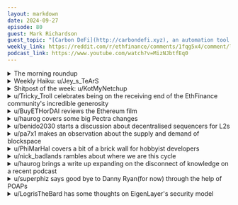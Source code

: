 ```yaml
---
layout: markdown
date: 2024-09-27
episode: 80
guest: Mark Richardson
guest_topic: "[Carbon DeFi](http://carbondefi.xyz), an automation tool for onchain trading"
weekly_link: https://reddit.com/r/ethfinance/comments/1fqg5x4/comment/lp6cz92/
podcast_link: https://www.youtube.com/watch?v=MizNJbtfEq0
---
```



<details markdown=1>
<summary>The morning roundup</summary>
[View on Reddit →](https://reddit.com/r/ethfinance/comments/1fqg5x4/comment/lp52uhf/)

[u/DayTraderBiH](https://reddit.com/u/DayTraderBiH)

> Ethereum

[u/FrenktheTank](https://reddit.com/u/FrenktheTank)

> $2645.30

[u/M4gelock](https://reddit.com/u/M4gelock)

> 0.04053 grandpas

[u/usesbinkvideo](https://reddit.com/u/usesbinkvideo)

> 90,891 hodlers subscribed! (+8)

</details>
<details markdown=1>
<summary>Weekly Haiku: u/Jey_s_TeArS</summary>
[View on Reddit →](https://reddit.com/r/ethfinance/comments/1fowp6i/comment/lox9j95/)

*Caroline got two,*

*Crypto market bumps into,*

*Sam is a crook too.*

</details>
<details markdown=1>
<summary>Shitpost of the week: u/KotMyNetchup</summary>
[View on Reddit →](https://reddit.com/r/ethfinance/comments/1fowp6i/comment/louw7x3/)

Even Google realizes the price is never going to change.

---

Context: When you google "eth price" it was stuck on September 14th's price, this feature has since been removed all together while remaining for BTC 😔

</details>
<details markdown=1>
<summary>u/Tricky_Troll celebrates being on the receiving end of the EthFinance community's incredible generosity</summary>
[View on Reddit →](https://reddit.com/r/ethfinance/comments/1flvgzu/daily_general_discussion_september_21_2024/lo624a0/)

Oh my god you guys. Who's cutting onions in here? 🥹

[Yes I'm coming to Hodlercon now!!!](https://reddit.com/r/ethfinance/comments/1fl4c68/daily_general_discussion_september_20_2024/lo1w0kc/) I am at a loss for words with your generosity! I am so grateful to be a part of this wonderful community and the doots won't die until this subreddit dies or I do... (unless Reddit nukes my account or something, but I'm sure I'd find a way around it though). Anyway, through the incredibly kind funding, raising 1.2 ETH from from u/superphiz, u/allinat40, u/haurog, u/alexiskef, u/shiftli, u/KuDeTa, u/Gumpa-Bucky, u/austonst and u/da3vr, I will absolutely be seeing you all in Phuket!

As a token of my appreciation I will be sending out a POAP soon (please DM me if you donated from a CEX or not your POAP wallet with your preferred wallet). I also have some ideas for a special something to give each of you in person (please let me know if any of you won't be at Hodlercon). Nothing big, but hopefully something meaningful, think of it like a physical POAP. No promises just yet but I've got an idea of something I may be able to do.

I have already checked and I can definitely change my flight for minimal extra cost. I still need to figure out the logistics, ie can I fly out of Phuket to Aus/NZ or do I need to go back to Bangkok but it seems I can change my flight and get credit for another flight for no extra cost! This just leaves any extra cost for getting to Phuket, the Hodlercon ticket, accommodation, food and airport parking for an extra week. All of which I have no reason to believe will go over my newly increased budget.

I also just want to say it was impressive/bold of you all to remember/have faith that tricky.eth was indeed my address. I have rarely mentioned that and it could've gone very wrong if you had the wrong address haha.

Finally, I just want to say that this community never disappoints and all of the work being done around the doots now with the podcast is incredibly motivating for me. I love to see the awesome things coming to fruition out from this community and I hope this is just the beginning.

</details>
<details markdown=1>
<summary>u/BuyETHorDAI reviews the Ethereum film</summary>
[View on Reddit →](https://reddit.com/r/ethfinance/comments/1flvgzu/daily_general_discussion_september_21_2024/lo9bg72/)

Just watched the documentary about Ethereum and Vitalik. I thought it was pretty good overall. There's a great scene with a recording of Charles crying about how he won't become a CEO because Ethereum is going to be a public good (I'm paraphrasing). Gave me a good chuckle. The movie is here <https://ethereumfilm.xyz/>. Costs $20 in ETH for a streaming ticket, but this is stuff I like to see onchain, so props.

</details>
<details markdown=1>
<summary>u/haurog covers some big Pectra changes</summary>
[View on Reddit →](https://reddit.com/r/ethfinance/comments/1fncsy5/daily_general_discussion_september_23_2024/lohnj3l/)

In the all Core Devs Consensus call last Thursday they discussed the size of the upcoming Pectra Fork. They pretty much decided to make the Pectra fork much smaller again and split it into two hard forks. In essence all the EIPs that are currently being live on devnets (i.e. internal testnets) will be bundled into the first upgrade, whereas anything not part of these devnets will get its own hard fork later on. The reasoning is that the EIPs that are currently tested will soon be ready for public testnets and then mainnet. Waiting for the other EIPs to be ready would delay these upgrades by several months. More details about the reasoning can be found here: <https://hackmd.io/@ralexstokes/rJVuKtlpR>

As it currently stands it is planned to have the the following EIPS in Pectra 1

- EIP-2537: Precompile for BLS12-381 curve operations

- EIP-2935: Save historical block hashes in state

- EIP-6110: Supply validator deposits on chain

- EIP-7002: Execution layer triggerable exits

- EIP-7251: Increase the MAX_EFFECTIVE_BALANCE

- EIP-7549: Move committee index outside Attestation

- EIP-7685: General purpose execution layer requests

- EIP-7702: Set EOA account code for one transaction

Most important for stakers are the maxEB (EIP 7251) and EL triggerable exits (EIP 7002) changes. These two allow a single validator to have up to 2048 ETH in balance and the advantage that one can trigger a validator exit by signing a message from the withdrawal address. The account abstraction EIP (7702) is interesting as it allows and EOA account to behave like a smart contract account. There is also the discussion to include a smaller change which would increase the Blob target and max from the current 3/6 to either 4/6 or higher numbers. But there is no consensus about this yet.  

Notably absent from this list are the bigger EIPs (PeerDAS and EOF). This means we are pretty much at the size of Pectra as it was initially planned (until May 2024), right before the size blew up massively by including PeerDAS and EOF. The plan is to have the first upgrade at the beginning of next year (q1/q2) whereas the second upgrade with PeerDAS and EOF would be at the end of next year. Obviously this still is in discussion so details might change. No idea what this means for the already scoped Verkle tree upgrade which is a large execution layer change which was planned to come afterwards. I guess the next few weeks will give more clarity.

</details>
<details markdown=1>
<summary>u/benido2030 starts a discussion about decentralised sequencers for L2s</summary>
[View on Reddit →](https://reddit.com/r/ethfinance/comments/1fo4r11/daily_general_discussion_september_24_2024/lonpou1/)

The [bankless episode with Mike Neuder](https://www.bankless.com/in-defense-of-the-ethereum-roadmap-mike-neuder) was pretty interesting. I am not yet done, but one thing caught my attention: I think we discussed centralized sequencers here probably years ago and pointed out that these aren't perfect, but that we expect some L2s to have only one sequencer that will do all the work and that there will be some decentralized L2s. My mental model from these discussions was "there will be a bit of everything". 

Mike yesterday basically said that he expects "all" (most) L2s to have a decentralized sequencer **and** that it is the best strategy for them, because they won't be more decentralized than L1, inherit all the necessary properties from l1 and shouldn't even try emphasize that dimension. His conclusion is more or less that real-time censorship resistance is cool (which is the result of decentralized sequencing), but it's probably not as important with the possibility of forced inclusion via L1. 

Is a decentralized sequencer only important in our bubble? The more I think about, the more I believe it is - and we are a niche, so developing for us and similar users might be good enough for one or two L2s, but that's it. So will we see 99.9% of the sequencers running on one machine?

</details>
<details markdown=1>
<summary>u/pa7x1 makes an observation about the supply and demand of blockspace</summary>
[View on Reddit →](https://reddit.com/r/ethfinance/comments/1fo4r11/daily_general_discussion_september_24_2024/loppxf9/)

<https://warpcast.com/growthepie/0xd8c82434>

It's gonna keep happening. Excess supply of blockspace will eventually be gobbled up. Even if it's to do the same stuff but leaner, easier, more user friendly.

<https://reddit.com/r/ethfinance/comments/14l05iz/daily_general_discussion_june_28_2023/jptzgx4/>

> Even without new use cases that are brought forward with cheaper blockspace, which I think there are, there is a lot of pent-up blockspace demand in the form of better UX and easier to write code.
> 
> We saw something similar with our computers and the internet. As the resources available were scaled up, the computers didn't get much faster to do the same things we were doing. And web pages didn't load up faster. Instead, a lot of those extra new resources went into nicer UX and cheaper/easier to deliver code. We are in the era of smart contract programmers thinking long and hard about how they implement the functionality to minimize gas costs, looking at OPCODES and trying find microoptimizations to squeeze those extra gas savings. There was a time when programmers thought long and hard about the performance of their applications and would often go to assembly to optimize them. For most use cases programmers don't do that anymore because CPU cycles have become so cheap that it's silly to optimize for that. The same will happen with blockspace, as it becomes cheaper and cheaper we will start to use it less efficiently in exchange for improved UX or easier code.

</details>
<details markdown=1>
<summary>u/PhiMarHal covers a bit of a brick wall for hobbyist developers</summary>
[View on Reddit →](https://reddit.com/r/ethfinance/comments/1fo4r11/daily_general_discussion_september_24_2024/loqy6yd/)

As a casual hobbyist developer, I keep hitting a wall at the block explorer verification step.

You can write just about any smart contract idea you have by messing around in Remix IDE. You can deploy it to the blockchain. It will run on its own forever on a permissionless network for everyone to interact with. Thirdparties can even build more stuff on top of your contracts. Amazing!

But the moment you want to make your code easy to check on a centralized block explorer? There's this huge skill bump, where you need to use the command line, install git/nodejs/npm/truffle/hardhat/scoop/foundry and a million of other things, and none of it works anyway.

Well, I say "you", it is of course "me", dumb old me who never gets this stuff.

But, still, isn't this wild? Intuitively it feels like the hard part would be, you know, building the actual thing? Rather than proving the thing you built is what you say it is. 

Imports used to be my main grievance. Now I'm discovering the fresh hell that is --via-ir verification. At least now I have AI... To help me fail faster.

-- edit: finally found a way! Nothing like a good rant in public to have a breakthrough.

For any other tortured soul who might end up in the same situation, the working path was

1) "generate contract metadata" ticked on in Remix IDE

2) get the giganormous hexadecimal .json in artifacts/build-info folder

3) crop its contents to keep just the "language", "settings" and "sources" bits

4) on the block explorer verification page, use Solidity Standard-Json-Input in the compiler type dropdown panel

5) It Just Works.

The world is saved. Praise Vitalik. Praise all of you. I love you all. Good night.

</details>
<details markdown=1>
<summary>u/nick_badlands rambles about where we are this cycle</summary>
[View on Reddit →](https://reddit.com/r/ethfinance/comments/1fl4c68/daily_general_discussion_september_20_2024/lo4i1s5/)

> "It's different this time"

Just sharing some ramblings to help me solidify my theory on where we go from here.

I was a bit worried for a while, when the hype of the Bitcoin ETFs was going on it all got a bit too excited, too quick for me for a while, I was slightly concerned the 4 year cycle wasn't gonna happen as usual.

We seem to be back on course.  Bitcoin still rules the jungle (for now) so what is happening with it still matters deeply for Ethereum.  

Rate cuts have started in the US, the rest of the world has largely yet to follow course but they will as the cycle turns.  Gold is rising and Peter Schiff is getting all excited about it but what usually follows after this is Bitcoin making him eat his words.  Pretty sure this will happen again.

In my gut, I think there is one more big drop still to come, there is usually some event that scares people witless before we go to Valhalla.  Would love to be wrong on this and we go straight there from this but it fits the usual pattern.  From there we start marching on with Bitcoin leading the charge.

Next what happens is money starts to look elsewhere and the fabled Altcoin season has its time to shine.  I think Ethereum will start attracting attention sooner rather than later and considering the hate it seems to be getting lately, it will be a glorious, hated rally by those who miss out.  

I'm sure others will pump but I'm not worried by the likes of Solana etc.  It's still a centralised shitcoin that's good for meme coins but anything else?  Pretty sure it will go the way of EoS, Cardano and all the other so called Eth killers in the long term.

I've been staying well way from buying any crypto other than BTC/ETH since the 2017 cycle and sure I've missed out on shit but I'm in it for the long haul.

We have ETH ETFs and we've moved to PoS so all those ESG/green funds can take part that can't in Bitcoin.

We have scale this time, L2s are growing and growing.

Crypto is getting easier and easier to use.

Still waiting to see what the next narrative will be, we had ICOs, DEFI, NFTs all started on Ethereum to kick things off before, what will be next?  Is it time for the long talked about real-world assets to enter the party this time?

Ignore all the noise, am pretty sure that we see a great bull market starting as per the usual 4 year cycle.  I might even sell some of my precious ETH for the first time this time around :)

</details>
<details markdown=1>
<summary>u/haurog brings a write up expanding on the disconnect of knowledge on a recent podcast</summary>
[View on Reddit →](https://reddit.com/r/ethfinance/comments/1fowp6i/comment/lotrw6t/)

I have finished the recent bankless episode with Max Resnick called "Is the Ethereum Roadmap Off Track?": <https://www.youtube.com/watch?v=FLUJ0uLye0U>

I knew it will be difficult to listen to for me and I ranted about the guest a bit here before. It is mostly due to the guest being unable to contribute in any meaningful way to the discussion and making false statements everywhere. Now that I have finished it, my conclusion is: should we really listen to someone on their opinions about rollups who seems to have such a gross misunderstanding how this stuff works. He might have very good opinions about the MEV part of the roadmap or about auctions, I cannot judge that but he seems unable to understand how the rollup part really works.

I keep it to the largest issues I have heard and leave out many smaller wrong statements the guest made. To be very clear, my understanding of rollups has a lot of gaps, so please correct me if I am stating something wrong here I am eager to be corrected and learn. 

After the 55 minute mark he states

> ZK technology inherently compresses the state whereas the optimistic rollups have to put the transactions on chain and maybe they can run a little bit of compression but it's not nearly the amount of compression you can get with uh ZK roll up

Wrong. There is no compression in ZK technology used today in rollups. The zk part just gives a relatively short string of numbers and characters which prove that the ~~calculation~~ state transitions has been done right. There is no extractable information about the state in this proof. Both rollup types have to put all transactions on chain via blobs. Many people use the simplified term 'compression' to get the meaning across, but this is not an accurate description of what is happening in the case of ZK rollups. It really seems like Max took the marketing term of ZK is compression and went with it without understanding what is happening and to draw his conclusions based on this flawed understanding. To make matters worse optimistic rollups do have less overhead in the calldata as they do not have to publish a fraud proof. So it is actually the exact inverse from what he says. Don't get me wrong I am a big fan of zk rollups and really hope they will dominate in the coming years. Max is just wrong here from a technical point.

> let let me just be very precise that optimistic rollup does not actually substantially reduce the amount of bandwidth required

This is very wrong the bandwidth requirement can get reduced by the same amount in zk rollups and optimistic rollups. They both publish all transactions in the same way into blobs. They can employ the same optimization techniques to reduce the size of this blob data. Zk rollups have a slight overhead so use a bit more bandwidth. If he would have read/understood vitaliks post about rollups he would know that: <https://vitalik.eth.limo/general/2021/01/05/rollup.html>

> like we can start to build uh ZK compression into the L1 as well and that would reduce the bandwidth requirements

Again the 'compression' which does not really exist. But on the L1 ZK technology can be used to massively reduce the bandwidth and still validate that the state transition has been applied correctly. The node would not know the actual state but it could validate that it is correct. Like the Mina L1 does zk proofs of their state transitions. So, the statement is only half wrong.

> from a bandwidth perspective you have almost the same usage from a optimistic L2 as you would if it was happening on the layer one and the only thing you're saving is on execution

Bandwidth argument is wrong, as explained above. One massively saves on execution in both cases of rollups though. 

I think his misunderstanding of the ZK part in zk rollups works fits into his initial rant at the beginning of the episode where he accused the EF and companies behind optimistic rollups to have pushed a roadmap which is against zk rollups. If one does not understand what zk rollups really need it is a bit bold to accuse someone of pushing a wrong roadmap which actually massively benefits zk rollups as well.

> we do need to take some tools from the newer blockchains one of them in particular is this kind of parallel execution

Parallel exection is already part of Besu: <https://besu.hyperledger.org/development/public-networks/concepts/parallel-transaction-execution>

> if optimism is not arbitrum then by the transitive property cannot also be the case that optimism is ethereum and arbitrum is ethereum because then arbitrum would be optimism this is like a fundamental contradiction

I am just weirded out by this statement as the transitive relation in mathematics is not really something I would apply here to try to prove something. It is pretty normal to have a  subgroup being part of a bigger group but two subgroups not being the same. I am thinking about the taxonomy hierarchy in biology. A lion and a tiger are not the same species, but they still belong to the same genus called 'panthera'. That is how I think about the Ethereum ecosystem and the rollups. This is not really an important statement by him it just shows that he is using vocabulary to sound more important but applying things in a way which does not really make too much sense. 

Rant finished. I now definitely have a worse opinion about him because he does hold strong opinions about things which he apparently does not really understand. This makes it very hard to judge if his opinions are worth considering as one cannot really say from his statements where the limit of his knowledge is. Everything has the same strong absolute language there is no nuance, nothing. And only if one perfectly understands the underlying technology one can judge if his statement makes sense. That is not very helpful for most people at all.

</details>
<details markdown=1>
<summary>u/superphiz says good bye to Danny Ryan(for now) through the help of POAPs</summary>
[View on Reddit →](https://reddit.com/r/ethfinance/comments/1fpojgj/comment/lp0pocq/)

Yesterday I announced the "Goodbye Danny" POAP, it's a POAP to appreciate the contributions of Danny Ryan, the person who is most responsible for the Ethereum beacon chain as we know it. 

It's launching with a new POAP platform, called "Airship". Airship lets you send funds to an address to receive a POAP without the need to connect to any web3 browser wallet. Effectively, if you send 0.001 Ether (exactly $5.00 at today's prices) to theprotocolguild.eth on mainnet, you will receive the POAP in about a minute. This is kind of a cool evolution and I'm excited to see where it will go.

<https://airship.poap.xyz/danny>

\* Also, I definitely encourage gaming this to get the POAP with a minimal gas cost. How low can you go? The worst that could happen is a dropped tx and you can just try again later.

\*\* depending on how well you know this stuff, setting a very low gas price can effectively get your wallet stuck since all transactions are processed in order. There are ways around this, but i didn't want to surprise anyone.

</details>
<details markdown=1>
<summary>u/LogrisTheBard has some thoughts on EigenLayer's security model</summary>
[View on Reddit →](https://reddit.com/r/ethfinance/comments/1fowp6i/comment/lox135m/)

Some thoughts on [EigenLayer's Operator Set](https://www.blog.eigenlayer.xyz/introducing-the-eigenlayer-security-model/) security model.

AVSs assign operators to operating sets. I don't know if this means that by default all AVSs are whitelist only but it certainly reads that way. It's not the epitome of permissionless if true.

Stakers delegate stake to operators. How do stakers find an operator to delegate to? At the moment there's a list on the EigenLayer website which basically means EigenLayer can exclude an operator from participating just by censoring them here. At the protocol level though I don't believe they have any power so it's just like Uniswap with their front end which I guess is good enough. The bigger problem though is *why* does a staker trust an operator to delegate to them. At the moment the only answer here is trust. You are either trusting someone you know like Aestus or you are trusting an LRT to underwrite for you, KYC your operators, etc. We need a better answer here.

Operators then assign unique stake to operator sets. The goal here seems to be to prevent restaked ETH from being restaked multiple times which is confusing to me. It's already the case that the underlying stake securing a task can become unbacked, why is it suddenly different if it becomes unbacked within EigenLayer rather than at the LST level? The proper answer here is that capital should be reusable to the extent that the cost of dishonesty still outweighs the profit from dishonesty. The cost of dishonesty is the stake being slashed. The profit from dishonesty scales with the amount of promises you're allowed to make with that stake. I don't see how this security model is even attempting to discover a rational answer to that equation.

Within an operator set, operators are expected to vote on whether the answers of other operators are correct. Their vote is weighted by the stake they assigned to that operator set. The thing that *feels* wrong about this design is we are using restaked ETH as a Sybil resistance source when the nature of being an operator on an AVS consists of doing provable work. Why not just use the proof of work as the Sybil resistance source for this? I have the same feedback for subnets on BitTensor. Why do we need validators for that at all when the miners have the hardware to validate and the miners have to do work so the system can't be Sybiled?

They state that if a malicious operator takes over the operator set the system can slash him. I assume this refers to the EIGEN governance system above the AVS but they aren't explicit about this. All they say is that the only stake at risk within an operator set is the stake assigned to the operator set. I refer to stake voting schemes as subjective consensus. Ultimately, even with objective proof systems it still comes down to who runs what software e.g. Ethereum layer 0, but why involve local operator set at all at that point since the EIGEN governance system participants will apparently be required to host all the proof-validators for all AVSs since operators in every AVS will be allowed to appeal to them? If the goal is to reduce the computational load on the EIGEN governance system participants then I'd say you should first vote using PoW within an operator set then appeal to a contest amongst all the operator sets on the matter and every appeal should require slashable stake to initiate. That looks a lot more like the Colony governance design than what I just read. It's also worth noting that an operator only needs to be slashed in an eventually consistent way so zk-proofs that rely on repeated games are perfectly valid here. There's a long unlock period for validators to unstake from AVSs.

I also don't know what happens in this model if a staker undelegates to an operator. Which operator sets is the unique stake removed from? Is it proportionate, LIFO, etc? And how does stake affect rewards? Can an operator just forfeit their operator set consensus power but do honest work without any unique stake and still be rewarded? There's just a lot of undefined aspects to this system at the moment.

</details>
